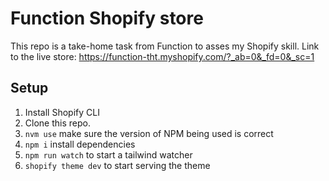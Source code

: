 # Function Shopify store 

This repo is a take-home task from Function to asses my Shopify skill. Link to the live store: https://function-tht.myshopify.com/?_ab=0&_fd=0&_sc=1

## Setup

1. Install Shopify CLI
2. Clone this repo.
3. `nvm use` make sure the version of NPM being used is correct
4. `npm i` install dependencies
5. `npm run watch` to start a tailwind watcher
6. `shopify theme dev` to start serving the theme

